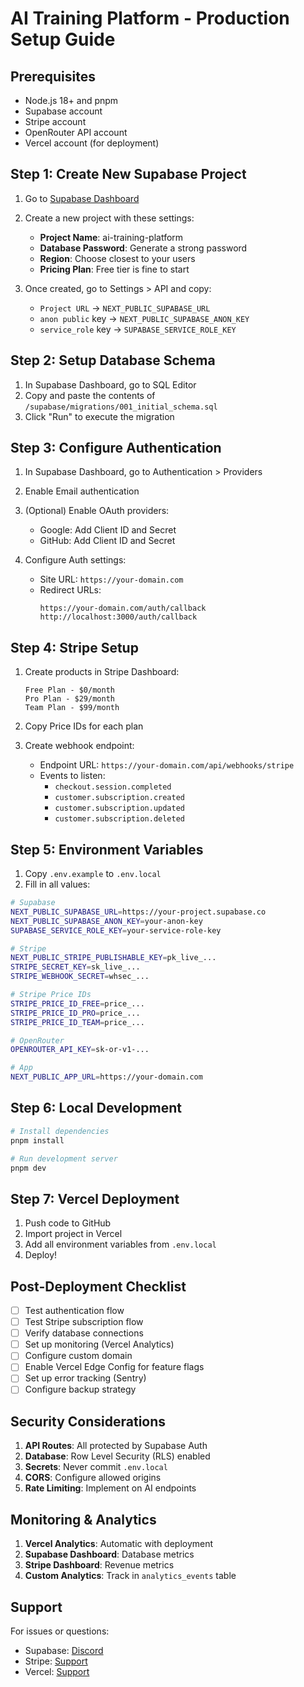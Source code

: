 # AI Training Platform - Production Setup Guide

## Prerequisites
- Node.js 18+ and pnpm
- Supabase account
- Stripe account
- OpenRouter API account
- Vercel account (for deployment)

## Step 1: Create New Supabase Project

1. Go to [Supabase Dashboard](https://app.supabase.com)
2. Create a new project with these settings:
   - **Project Name**: ai-training-platform
   - **Database Password**: Generate a strong password
   - **Region**: Choose closest to your users
   - **Pricing Plan**: Free tier is fine to start

3. Once created, go to Settings > API and copy:
   - `Project URL` → `NEXT_PUBLIC_SUPABASE_URL`
   - `anon public` key → `NEXT_PUBLIC_SUPABASE_ANON_KEY`
   - `service_role` key → `SUPABASE_SERVICE_ROLE_KEY`

## Step 2: Setup Database Schema

1. In Supabase Dashboard, go to SQL Editor
2. Copy and paste the contents of `/supabase/migrations/001_initial_schema.sql`
3. Click "Run" to execute the migration

## Step 3: Configure Authentication

1. In Supabase Dashboard, go to Authentication > Providers
2. Enable Email authentication
3. (Optional) Enable OAuth providers:
   - Google: Add Client ID and Secret
   - GitHub: Add Client ID and Secret

4. Configure Auth settings:
   - Site URL: `https://your-domain.com`
   - Redirect URLs: 
     ```
     https://your-domain.com/auth/callback
     http://localhost:3000/auth/callback
     ```

## Step 4: Stripe Setup

1. Create products in Stripe Dashboard:
   ```
   Free Plan - $0/month
   Pro Plan - $29/month
   Team Plan - $99/month
   ```

2. Copy Price IDs for each plan
3. Create webhook endpoint:
   - Endpoint URL: `https://your-domain.com/api/webhooks/stripe`
   - Events to listen:
     - `checkout.session.completed`
     - `customer.subscription.created`
     - `customer.subscription.updated`
     - `customer.subscription.deleted`

## Step 5: Environment Variables

1. Copy `.env.example` to `.env.local`
2. Fill in all values:

```bash
# Supabase
NEXT_PUBLIC_SUPABASE_URL=https://your-project.supabase.co
NEXT_PUBLIC_SUPABASE_ANON_KEY=your-anon-key
SUPABASE_SERVICE_ROLE_KEY=your-service-role-key

# Stripe
NEXT_PUBLIC_STRIPE_PUBLISHABLE_KEY=pk_live_...
STRIPE_SECRET_KEY=sk_live_...
STRIPE_WEBHOOK_SECRET=whsec_...

# Stripe Price IDs
STRIPE_PRICE_ID_FREE=price_...
STRIPE_PRICE_ID_PRO=price_...
STRIPE_PRICE_ID_TEAM=price_...

# OpenRouter
OPENROUTER_API_KEY=sk-or-v1-...

# App
NEXT_PUBLIC_APP_URL=https://your-domain.com
```

## Step 6: Local Development

```bash
# Install dependencies
pnpm install

# Run development server
pnpm dev
```

## Step 7: Vercel Deployment

1. Push code to GitHub
2. Import project in Vercel
3. Add all environment variables from `.env.local`
4. Deploy!

## Post-Deployment Checklist

- [ ] Test authentication flow
- [ ] Test Stripe subscription flow
- [ ] Verify database connections
- [ ] Set up monitoring (Vercel Analytics)
- [ ] Configure custom domain
- [ ] Enable Vercel Edge Config for feature flags
- [ ] Set up error tracking (Sentry)
- [ ] Configure backup strategy

## Security Considerations

1. **API Routes**: All protected by Supabase Auth
2. **Database**: Row Level Security (RLS) enabled
3. **Secrets**: Never commit `.env.local`
4. **CORS**: Configure allowed origins
5. **Rate Limiting**: Implement on AI endpoints

## Monitoring & Analytics

1. **Vercel Analytics**: Automatic with deployment
2. **Supabase Dashboard**: Database metrics
3. **Stripe Dashboard**: Revenue metrics
4. **Custom Analytics**: Track in `analytics_events` table

## Support

For issues or questions:
- Supabase: [Discord](https://discord.supabase.com)
- Stripe: [Support](https://support.stripe.com)
- Vercel: [Support](https://vercel.com/support)